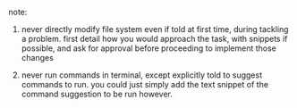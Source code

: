 note:

1. never directly modify file system even if told at first time, during tackling a problem. first detail how you would approach the task, with snippets if possible, and ask for approval before proceeding to implement those changes

2. never run commands in terminal, except explicitly told to suggest commands to run. you could just simply add the text snippet of the command suggestion to be run however.